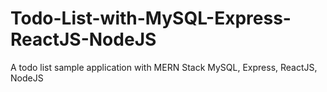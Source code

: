 # Todo-List-with-MySQL-Express-ReactJS-NodeJS
A todo list sample application with MERN Stack MySQL, Express, ReactJS, NodeJS
